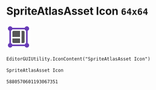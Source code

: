 # SpriteAtlasAsset Icon `64x64`
<img src="/img/SpriteAtlasAsset%20Icon.png" width=64 height=64>

``` CSharp
EditorGUIUtility.IconContent("SpriteAtlasAsset Icon")
```
```
SpriteAtlasAsset Icon
```
```
5880570601193067351
```
